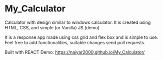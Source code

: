 # My_Calculator
Calculator with design similar to windows calculator. It is created using HTML, CSS, and simple (or Vanilla) JS.(demo)


It is a response app made using css grid and flex box and is simple to use.
Feel free to add functionalities, suitable changes send pull requests.

Built with REACT
Demo: https://naiyar2000.github.io/My_Calculator/

